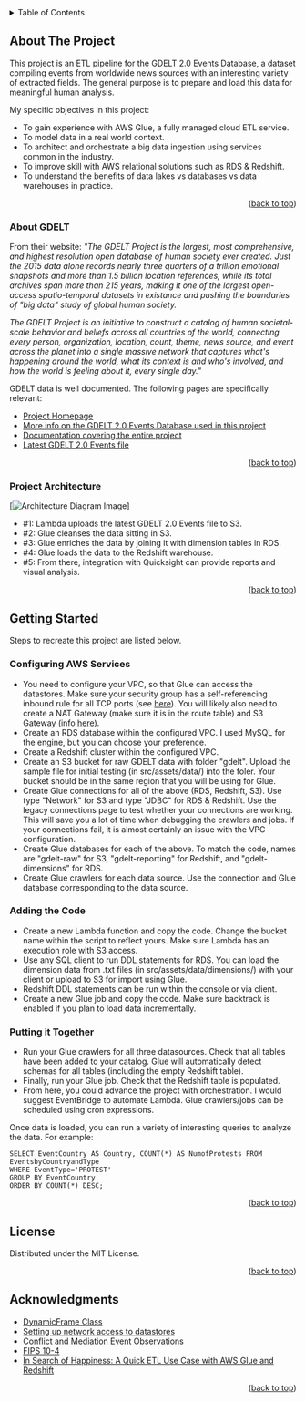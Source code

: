 <!-- TABLE OF CONTENTS -->
<details>
  <summary>Table of Contents</summary>
  <ol>
    <li>
      <a href="#about-the-project">About the Project</a>
      <ul>
        <li><a href="#about-gdelt">About GDELT</a></li>
        <li><a href="#project-architecture">Project Architecture</a></li>
      </ul>
    </li>
    <li>
      <a href="#getting-started">Getting Started</a>
      <ul>
        <li><a href="#configuring-aws-services">Configuring AWS Services</a></li>
        <li><a href="#using-the-code">Using the Code</a></li>
        <li><a href="#putting-it-together">Putting it Together</a></li>
      </ul>
    </li>
    <li><a href="#license">License</a></li>
    <li><a href="#acknowledgments">Acknowledgments</a></li>
  </ol>
</details>

<!-- ABOUT THE PROJECT -->
## About The Project

This project is an ETL pipeline for the GDELT 2.0 Events Database, a dataset compiling events from worldwide news sources with an interesting variety of extracted fields. The general purpose is to prepare and load this data for meaningful human analysis.

My specific objectives in this project:

* To gain experience with AWS Glue, a fully managed cloud ETL service.
* To model data in a real world context.
* To architect and orchestrate a big data ingestion using services common in the industry.
* To improve skill with AWS relational solutions such as RDS & Redshift.
* To understand the benefits of data lakes vs databases vs data warehouses in practice.

<p align="right">(<a href="#top">back to top</a>)</p>

### About GDELT

From their website: <i>"The GDELT Project is the largest, most comprehensive, and highest resolution open database of human society ever created. Just the 2015 data alone records nearly three quarters of a trillion emotional snapshots and more than 1.5 billion location references, while its total archives span more than 215 years, making it one of the largest open-access spatio-temporal datasets in existance and pushing the boundaries of "big data" study of global human society.

The GDELT Project is an initiative to construct a catalog of human societal-scale behavior and beliefs across all countries of the world, connecting every person, organization, location, count, theme, news source, and event across the planet into a single massive network that captures what's happening around the world, what its context is and who's involved, and how the world is feeling about it, every single day."</i>

GDELT data is well documented. The following pages are specifically relevant:
* [Project Homepage](https://www.gdeltproject.org/)
* [More info on the GDELT 2.0 Events Database used in this project](https://blog.gdeltproject.org/gdelt-2-0-our-global-world-in-realtime/)
* [Documentation covering the entire project](https://www.gdeltproject.org/data.html#documentation/)
* [Latest GDELT 2.0 Events file](http://data.gdeltproject.org/gdeltv2/lastupdate.txt)

<p align="right">(<a href="#top">back to top</a>)</p>

### Project Architecture

[![Architecture Diagram Image][architecture-diagram]]

* #1: Lambda uploads the latest GDELT 2.0 Events file to S3.
* #2: Glue cleanses the data sitting in S3.
* #3: Glue enriches the data by joining it with dimension tables in RDS.
* #4: Glue loads the data to the Redshift warehouse.
* #5: From there, integration with Quicksight can provide reports and visual analysis.

<p align="right">(<a href="#top">back to top</a>)</p>

<!-- GETTING STARTED -->
## Getting Started

Steps to recreate this project are listed below.

### Configuring AWS Services

* You need to configure your VPC, so that Glue can access the datastores. Make sure your security group has a self-referencing inbound rule for all TCP ports (see [here](https://docs.aws.amazon.com/glue/latest/dg/start-connecting.html)). You will likely also need to create a NAT Gateway (make sure it is in the route table) and S3 Gateway (info [here](https://docs.aws.amazon.com/glue/latest/dg/connection-S3-VPC.html)).
* Create an RDS database within the configured VPC. I used MySQL for the engine, but you can choose your preference.
* Create a Redshift cluster within the configured VPC.
* Create an S3 bucket for raw GDELT data with folder "gdelt". Upload the sample file for initial testing (in src/assets/data/) into the foler. Your bucket should be in the same region that you will be using for Glue.
* Create Glue connections for all of the above (RDS, Redshift, S3). Use type "Network" for S3 and type "JDBC" for RDS & Redshift. Use the legacy connections page to test whether your connections are working. This will save you a lot of time when debugging the crawlers and jobs. If your connections fail, it is almost certainly an issue with the VPC configuration.
* Create Glue databases for each of the above. To match the code, names are "gdelt-raw" for S3, "gdelt-reporting" for Redshift, and "gdelt-dimensions" for RDS.
* Create Glue crawlers for each data source. Use the connection and Glue database corresponding to the data source.

### Adding the Code

* Create a new Lambda function and copy the code. Change the bucket name within the script to reflect yours. Make sure Lambda has an execution role with S3 access.
* Use any SQL client to run DDL statements for RDS. You can load the dimension data from .txt files (in src/assets/data/dimensions/) with your client or upload to S3 for import using Glue.
* Redshift DDL statements can be run within the console or via client.
* Create a new Glue job and copy the code. Make sure backtrack is enabled if you plan to load data incrementally.

### Putting it Together

* Run your Glue crawlers for all three datasources. Check that all tables have been added to your catalog. Glue will automatically detect schemas for all tables (including the empty Redshift table).
* Finally, run your Glue job. Check that the Redshift table is populated.
* From here, you could advance the project with orchestration. I would suggest EventBridge to automate Lambda. Glue crawlers/jobs can be scheduled using cron expressions.

Once data is loaded, you can run a variety of interesting queries to analyze the data. For example:
```
SELECT EventCountry AS Country, COUNT(*) AS NumofProtests FROM EventsbyCountryandType
WHERE EventType='PROTEST'
GROUP BY EventCountry
ORDER BY COUNT(*) DESC;
```

<p align="right">(<a href="#top">back to top</a>)</p>

<!-- LICENSE -->
## License

Distributed under the MIT License.

<p align="right">(<a href="#top">back to top</a>)</p>

<!-- ACKNOWLEDGMENTS -->
## Acknowledgments

* [DynamicFrame Class](https://docs.aws.amazon.com/glue/latest/dg/aws-glue-api-crawler-pyspark-extensions-dynamic-frame.html)
* [Setting up network access to datastores](https://docs.aws.amazon.com/glue/latest/dg/start-connecting.html)
* [Conflict and Mediation Event Observations](https://en.wikipedia.org/wiki/Conflict_and_Mediation_Event_Observations)
* [FIPS 10-4](https://en.wikipedia.org/wiki/FIPS_10-4)
* [In Search of Happiness: A Quick ETL Use Case with AWS Glue and Redshift](https://gorillalogic.com/blog/a-quick-etl-use-case-with-aws-glue-redshift/)

<p align="right">(<a href="#top">back to top</a>)</p>

<!-- MARKDOWN IMAGES -->
[architecture-diagram]: /src/assets/images/architecture.png
